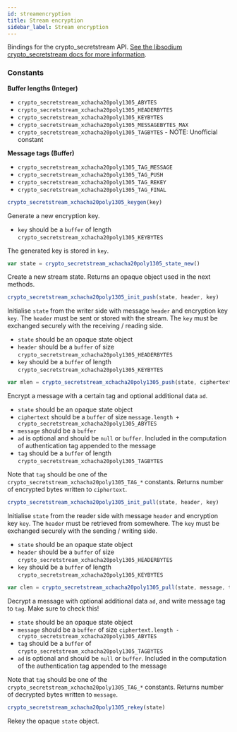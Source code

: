 ```yaml
---
id: streamencryption
title: Stream encryption
sidebar_label: Stream encryption
---
```


Bindings for the crypto_secretstream API. [See the libsodium crypto_secretstream docs for more information](https://download.libsodium.org/doc/secret-key_cryptography/secretstream).

### Constants
**Buffer lengths (Integer)**
* `crypto_secretstream_xchacha20poly1305_ABYTES`
* `crypto_secretstream_xchacha20poly1305_HEADERBYTES`
* `crypto_secretstream_xchacha20poly1305_KEYBYTES`
* `crypto_secretstream_xchacha20poly1305_MESSAGEBYTES_MAX`
* `crypto_secretstream_xchacha20poly1305_TAGBYTES` - NOTE: Unofficial constant

**Message tags (Buffer)**
* `crypto_secretstream_xchacha20poly1305_TAG_MESSAGE`
* `crypto_secretstream_xchacha20poly1305_TAG_PUSH`
* `crypto_secretstream_xchacha20poly1305_TAG_REKEY`
* `crypto_secretstream_xchacha20poly1305_TAG_FINAL`

``` js
crypto_secretstream_xchacha20poly1305_keygen(key)
```
Generate a new encryption key.
* `key` should be a `buffer` of length `crypto_secretstream_xchacha20poly1305_KEYBYTES`

The generated key is stored in `key`.

``` js
var state = crypto_secretstream_xchacha20poly1305_state_new()
```
Create a new stream state. Returns an opaque object used in the next methods.

``` js
crypto_secretstream_xchacha20poly1305_init_push(state, header, key)
```
Initialise `state` from the writer side with message `header` and encryption key `key`. The `header` must be sent or stored with the stream. The `key` must be exchanged securely with the receiving / reading side.
* `state` should be an opaque state object
* `header` should be a `buffer` of size `crypto_secretstream_xchacha20poly1305_HEADERBYTES`
* `key` should be a `buffer` of length `crypto_secretstream_xchacha20poly1305_KEYBYTES`

``` js
var mlen = crypto_secretstream_xchacha20poly1305_push(state, ciphertext, message, [ad], tag)
```
Encrypt a message with a certain tag and optional additional data `ad`.
* `state` should be an opaque state object
* `ciphertext` should be a `buffer` of size `message.length + crypto_secretstream_xchacha20poly1305_ABYTES`
* `message` should be a `buffer`
* `ad` is optional and should be `null` or `buffer`. Included in the computation of authentication tag appended to the message
* `tag` should be a `buffer` of length `crypto_secretstream_xchacha20poly1305_TAGBYTES`

Note that `tag` should be one of the `crypto_secretstream_xchacha20poly1305_TAG_*` constants. Returns number of encrypted bytes written to `ciphertext`.

``` js
crypto_secretstream_xchacha20poly1305_init_pull(state, header, key)
```
Initialise `state` from the reader side with message `header` and encryption key `key`. The `header` must be retrieved from somewhere. The `key` must be exchanged securely with the sending / writing side.
* `state` should be an opaque state object
* `header` should be a `buffer` of size `crypto_secretstream_xchacha20poly1305_HEADERBYTES`
* `key` should be a `buffer` of length `crypto_secretstream_xchacha20poly1305_KEYBYTES`

``` js
var clen = crypto_secretstream_xchacha20poly1305_pull(state, message, tag, ciphertext, [ad])
```
Decrypt a message with optional additional data `ad`, and write message tag to `tag`. Make sure to check this!
* `state` should be an opaque state object
* `message` should be a `buffer` of size `ciphertext.length - crypto_secretstream_xchacha20poly1305_ABYTES`
* `tag` should be a `buffer` of `crypto_secretstream_xchacha20poly1305_TAGBYTES`
* `ad` is optional and should be `null` or `buffer`. Included in the computation of the authentication tag appended to the message

Note that `tag` should be one of the `crypto_secretstream_xchacha20poly1305_TAG_*` constants. Returns number of decrypted bytes written to `message`.

``` js
crypto_secretstream_xchacha20poly1305_rekey(state)
```
Rekey the opaque `state` object.
